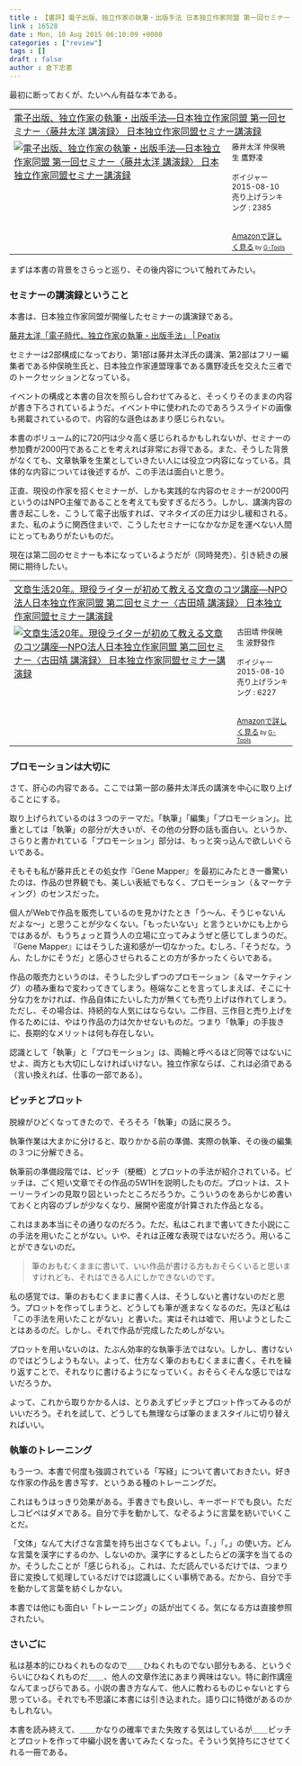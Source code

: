 ```yaml
---
title : 【書評】電子出版、独立作家の執筆・出版手法 日本独立作家同盟 第一回セミナー〈藤井太洋 講演録〉 日本独立作家同盟セミナー講演録（藤井太洋, 仲俣暁生, 鷹野凌）
link : 16528
date : Mon, 10 Aug 2015 06:10:09 +0000
categories : ["review"]
tags : []
draft : false
author : 倉下忠憲
---
```


最初に断っておくが、たいへん有益な本である。

<table  border="0" cellpadding="5"><tr><td colspan="2"><a href="http://www.amazon.co.jp/%E9%9B%BB%E5%AD%90%E5%87%BA%E7%89%88%E3%80%81%E7%8B%AC%E7%AB%8B%E4%BD%9C%E5%AE%B6%E3%81%AE%E5%9F%B7%E7%AD%86%E3%83%BB%E5%87%BA%E7%89%88%E6%89%8B%E6%B3%95%E2%80%94%E6%97%A5%E6%9C%AC%E7%8B%AC%E7%AB%8B%E4%BD%9C%E5%AE%B6%E5%90%8C%E7%9B%9F-%E7%AC%AC%E4%B8%80%E5%9B%9E%E3%82%BB%E3%83%9F%E3%83%8A%E3%83%BC%E3%80%88%E8%97%A4%E4%BA%95%E5%A4%AA%E6%B4%8B-%E8%AC%9B%E6%BC%94%E9%8C%B2%E3%80%89-%E6%97%A5%E6%9C%AC%E7%8B%AC%E7%AB%8B%E4%BD%9C%E5%AE%B6%E5%90%8C%E7%9B%9F%E3%82%BB%E3%83%9F%E3%83%8A%E3%83%BC%E8%AC%9B%E6%BC%94%E9%8C%B2-%E8%97%A4%E4%BA%95%E5%A4%AA%E6%B4%8B-ebook/dp/B013G98G2K%3FSubscriptionId%3D15SMZCTB9V8NGR2TW082%26tag%3Drashita1000-22%26linkCode%3Dxm2%26camp%3D2025%26creative%3D165953%26creativeASIN%3DB013G98G2K" target="_blank">電子出版、独立作家の執筆・出版手法—日本独立作家同盟 第一回セミナー〈藤井太洋 講演録〉 日本独立作家同盟セミナー講演録</a><img src="http://www.assoc-amazon.jp/e/ir?t=rashita1000-22&l=ur2&o=9" width="1" height="1" style="border: none;" alt="" /></td></tr><tr><td valign="top"><a href="http://www.amazon.co.jp/%E9%9B%BB%E5%AD%90%E5%87%BA%E7%89%88%E3%80%81%E7%8B%AC%E7%AB%8B%E4%BD%9C%E5%AE%B6%E3%81%AE%E5%9F%B7%E7%AD%86%E3%83%BB%E5%87%BA%E7%89%88%E6%89%8B%E6%B3%95%E2%80%94%E6%97%A5%E6%9C%AC%E7%8B%AC%E7%AB%8B%E4%BD%9C%E5%AE%B6%E5%90%8C%E7%9B%9F-%E7%AC%AC%E4%B8%80%E5%9B%9E%E3%82%BB%E3%83%9F%E3%83%8A%E3%83%BC%E3%80%88%E8%97%A4%E4%BA%95%E5%A4%AA%E6%B4%8B-%E8%AC%9B%E6%BC%94%E9%8C%B2%E3%80%89-%E6%97%A5%E6%9C%AC%E7%8B%AC%E7%AB%8B%E4%BD%9C%E5%AE%B6%E5%90%8C%E7%9B%9F%E3%82%BB%E3%83%9F%E3%83%8A%E3%83%BC%E8%AC%9B%E6%BC%94%E9%8C%B2-%E8%97%A4%E4%BA%95%E5%A4%AA%E6%B4%8B-ebook/dp/B013G98G2K%3FSubscriptionId%3D15SMZCTB9V8NGR2TW082%26tag%3Drashita1000-22%26linkCode%3Dxm2%26camp%3D2025%26creative%3D165953%26creativeASIN%3DB013G98G2K" target="_blank"><img src="http://ecx.images-amazon.com/images/I/41%2BEoiHhSeL._SL160_.jpg" border="0" alt="電子出版、独立作家の執筆・出版手法—日本独立作家同盟 第一回セミナー〈藤井太洋 講演録〉 日本独立作家同盟セミナー講演録" /></a></td><td valign="top"><font size="-1">藤井太洋 仲俣暁生 鷹野凌 <br /><br />ボイジャー  2015-08-10<br />売り上げランキング : 2385<br /><br /><br /><a href="http://www.amazon.co.jp/%E9%9B%BB%E5%AD%90%E5%87%BA%E7%89%88%E3%80%81%E7%8B%AC%E7%AB%8B%E4%BD%9C%E5%AE%B6%E3%81%AE%E5%9F%B7%E7%AD%86%E3%83%BB%E5%87%BA%E7%89%88%E6%89%8B%E6%B3%95%E2%80%94%E6%97%A5%E6%9C%AC%E7%8B%AC%E7%AB%8B%E4%BD%9C%E5%AE%B6%E5%90%8C%E7%9B%9F-%E7%AC%AC%E4%B8%80%E5%9B%9E%E3%82%BB%E3%83%9F%E3%83%8A%E3%83%BC%E3%80%88%E8%97%A4%E4%BA%95%E5%A4%AA%E6%B4%8B-%E8%AC%9B%E6%BC%94%E9%8C%B2%E3%80%89-%E6%97%A5%E6%9C%AC%E7%8B%AC%E7%AB%8B%E4%BD%9C%E5%AE%B6%E5%90%8C%E7%9B%9F%E3%82%BB%E3%83%9F%E3%83%8A%E3%83%BC%E8%AC%9B%E6%BC%94%E9%8C%B2-%E8%97%A4%E4%BA%95%E5%A4%AA%E6%B4%8B-ebook/dp/B013G98G2K%3FSubscriptionId%3D15SMZCTB9V8NGR2TW082%26tag%3Drashita1000-22%26linkCode%3Dxm2%26camp%3D2025%26creative%3D165953%26creativeASIN%3DB013G98G2K" target="_blank">Amazonで詳しく見る</a></font><font size="-2"> by <a href="http://www.goodpic.com/mt/aws/index.html" >G-Tools</a></font></td></tr></table>


まずは本書の背景をさらっと巡り、その後内容について触れてみたい。

<H3>セミナーの講演録ということ</H3>

本書は、日本独立作家同盟が開催したセミナーの講演録である。

<a href="http://peatix.com/event/85574" target="_blank">藤井太洋「電子時代、独立作家の執筆・出版手法」 | Peatix</a>

セミナーは2部構成になっており、第1部は藤井太洋氏の講演、第2部はフリー編集者である仲俣暁生氏と、日本独立作家連盟理事である鷹野凌氏を交えた三者でのトークセッションとなっている。

イベントの構成と本書の目次を照らし合わせてみると、そっくりそのままの内容が書き下ろされているようだ。イベント中に使われたのであろうスライドの画像も掲載されているので、内容的な遜色はあまり感じられない。

本書のボリューム的に720円は少々高く感じられるかもしれないが、セミナーの参加費が2000円であることを考えれば非常にお得である。また、そうした背景がなくても、文章執筆を生業としていきたい人には役立つ内容になっている。具体的な内容については後述するが、この手法は面白いと思う。

正直、現役の作家を招くセミナーが、しかも実践的な内容のセミナーが2000円というのはNPO主催であることを考えても安すぎるだろう。しかし、講演内容の書き起こしを、こうして電子出版すれば、マネタイズの圧力は少し緩和される。また、私のように関西住まいで、こうしたセミナーになかなか足を運べない人間にとってもありがたいものだ。

現在は第二回のセミナーも本になっているようだが（同時発売）、引き続きの展開に期待したい。

<table  border="0" cellpadding="5"><tr><td colspan="2"><a href="http://www.amazon.co.jp/%E6%96%87%E7%AB%A0%E7%94%9F%E6%B4%BB20%E5%B9%B4%E3%80%82%E7%8F%BE%E5%BD%B9%E3%83%A9%E3%82%A4%E3%82%BF%E3%83%BC%E3%81%8C%E5%88%9D%E3%82%81%E3%81%A6%E6%95%99%E3%81%88%E3%82%8B%E6%96%87%E7%AB%A0%E3%81%AE%E3%82%B3%E3%83%84%E8%AC%9B%E5%BA%A7%E2%80%94NPO%E6%B3%95%E4%BA%BA%E6%97%A5%E6%9C%AC%E7%8B%AC%E7%AB%8B%E4%BD%9C%E5%AE%B6%E5%90%8C%E7%9B%9F-%E7%AC%AC%E4%BA%8C%E5%9B%9E%E3%82%BB%E3%83%9F%E3%83%8A%E3%83%BC%E3%80%88%E5%8F%A4%E7%94%B0%E9%9D%96-%E8%AC%9B%E6%BC%94%E9%8C%B2%E3%80%89-%E6%97%A5%E6%9C%AC%E7%8B%AC%E7%AB%8B%E4%BD%9C%E5%AE%B6%E5%90%8C%E7%9B%9F%E3%82%BB%E3%83%9F%E3%83%8A%E3%83%BC%E8%AC%9B%E6%BC%94%E9%8C%B2-%E5%8F%A4%E7%94%B0%E9%9D%96-ebook/dp/B013G98GMA%3FSubscriptionId%3D15SMZCTB9V8NGR2TW082%26tag%3Drashita1000-22%26linkCode%3Dxm2%26camp%3D2025%26creative%3D165953%26creativeASIN%3DB013G98GMA" target="_blank">文章生活20年。現役ライターが初めて教える文章のコツ講座—NPO法人日本独立作家同盟 第二回セミナー〈古田靖 講演録〉 日本独立作家同盟セミナー講演録</a><img src="http://www.assoc-amazon.jp/e/ir?t=rashita1000-22&l=ur2&o=9" width="1" height="1" style="border: none;" alt="" /></td></tr><tr><td valign="top"><a href="http://www.amazon.co.jp/%E6%96%87%E7%AB%A0%E7%94%9F%E6%B4%BB20%E5%B9%B4%E3%80%82%E7%8F%BE%E5%BD%B9%E3%83%A9%E3%82%A4%E3%82%BF%E3%83%BC%E3%81%8C%E5%88%9D%E3%82%81%E3%81%A6%E6%95%99%E3%81%88%E3%82%8B%E6%96%87%E7%AB%A0%E3%81%AE%E3%82%B3%E3%83%84%E8%AC%9B%E5%BA%A7%E2%80%94NPO%E6%B3%95%E4%BA%BA%E6%97%A5%E6%9C%AC%E7%8B%AC%E7%AB%8B%E4%BD%9C%E5%AE%B6%E5%90%8C%E7%9B%9F-%E7%AC%AC%E4%BA%8C%E5%9B%9E%E3%82%BB%E3%83%9F%E3%83%8A%E3%83%BC%E3%80%88%E5%8F%A4%E7%94%B0%E9%9D%96-%E8%AC%9B%E6%BC%94%E9%8C%B2%E3%80%89-%E6%97%A5%E6%9C%AC%E7%8B%AC%E7%AB%8B%E4%BD%9C%E5%AE%B6%E5%90%8C%E7%9B%9F%E3%82%BB%E3%83%9F%E3%83%8A%E3%83%BC%E8%AC%9B%E6%BC%94%E9%8C%B2-%E5%8F%A4%E7%94%B0%E9%9D%96-ebook/dp/B013G98GMA%3FSubscriptionId%3D15SMZCTB9V8NGR2TW082%26tag%3Drashita1000-22%26linkCode%3Dxm2%26camp%3D2025%26creative%3D165953%26creativeASIN%3DB013G98GMA" target="_blank"><img src="http://ecx.images-amazon.com/images/I/418Fg-EnLoL._SL160_.jpg" border="0" alt="文章生活20年。現役ライターが初めて教える文章のコツ講座—NPO法人日本独立作家同盟 第二回セミナー〈古田靖 講演録〉 日本独立作家同盟セミナー講演録" /></a></td><td valign="top"><font size="-1">古田靖 仲俣暁生 波野發作 <br /><br />ボイジャー  2015-08-10<br />売り上げランキング : 6227<br /><br /><br /><a href="http://www.amazon.co.jp/%E6%96%87%E7%AB%A0%E7%94%9F%E6%B4%BB20%E5%B9%B4%E3%80%82%E7%8F%BE%E5%BD%B9%E3%83%A9%E3%82%A4%E3%82%BF%E3%83%BC%E3%81%8C%E5%88%9D%E3%82%81%E3%81%A6%E6%95%99%E3%81%88%E3%82%8B%E6%96%87%E7%AB%A0%E3%81%AE%E3%82%B3%E3%83%84%E8%AC%9B%E5%BA%A7%E2%80%94NPO%E6%B3%95%E4%BA%BA%E6%97%A5%E6%9C%AC%E7%8B%AC%E7%AB%8B%E4%BD%9C%E5%AE%B6%E5%90%8C%E7%9B%9F-%E7%AC%AC%E4%BA%8C%E5%9B%9E%E3%82%BB%E3%83%9F%E3%83%8A%E3%83%BC%E3%80%88%E5%8F%A4%E7%94%B0%E9%9D%96-%E8%AC%9B%E6%BC%94%E9%8C%B2%E3%80%89-%E6%97%A5%E6%9C%AC%E7%8B%AC%E7%AB%8B%E4%BD%9C%E5%AE%B6%E5%90%8C%E7%9B%9F%E3%82%BB%E3%83%9F%E3%83%8A%E3%83%BC%E8%AC%9B%E6%BC%94%E9%8C%B2-%E5%8F%A4%E7%94%B0%E9%9D%96-ebook/dp/B013G98GMA%3FSubscriptionId%3D15SMZCTB9V8NGR2TW082%26tag%3Drashita1000-22%26linkCode%3Dxm2%26camp%3D2025%26creative%3D165953%26creativeASIN%3DB013G98GMA" target="_blank">Amazonで詳しく見る</a></font><font size="-2"> by <a href="http://www.goodpic.com/mt/aws/index.html" >G-Tools</a></font></td></tr></table>

<H3>プロモーションは大切に</H3>

さて、肝心の内容である。ここでは第一部の藤井太洋氏の講演を中心に取り上げることにする。

取り上げられているのは３つのテーマだ。「執筆」「編集」「プロモーション」。比重としては「執筆」の部分が大きいが、その他の分野の話も面白い。というか、さらりと書かれている「プロモーション」部分は、もっと突っ込んで欲しいぐらいである。

そもそも私が藤井氏とその処女作『Gene Mapper』を最初にみたとき一番驚いたのは、作品の世界観でも、美しい表紙でもなく、プロモーション（＆マーケティング）のセンスだった。

個人がWebで作品を販売しているのを見かけたとき「う〜ん、そうじゃないんだよな〜」と思うことが少なくない。「もったいない」と言うといかにも上からではあるが、もうちょっと買う人の立場に立ってみようぜと感じてしまうのだ。『Gene Mapper』にはそうした違和感が一切なかった。むしろ、「そうだな。うん、たしかにそうだ」と感心させられることの方が多かったくらいである。

作品の販売力というのは、そうした少しずつのプロモーション（＆マーケティング）の積み重ねで変わってきてしまう。極端なことを言ってしまえば、そこに十分な力をかければ、作品自体にたいした力が無くても売り上げは作れてしまう。ただし、その場合は、持続的な人気にはならない。二作目、三作目と売り上げを作るためには、やはり作品の力は欠かせないものだ。つまり「執筆」の手抜きに、長期的なメリットは何も存在しない。

認識として「執筆」と「プロモーション」は、両輪と呼べるほど同等ではないにせよ、両方とも大切にしなければいけない。独立作家ならば、これは必須である（言い換えれば、仕事の一部である）。

<H3>ピッチとプロット</H3>

脱線がひどくなってきたので、そろそろ「執筆」の話に戻ろう。

執筆作業は大まかに分けると、取りかかる前の準備、実際の執筆、その後の編集の３つに分解できる。

執筆前の準備段階では、ピッチ（梗概）とプロットの手法が紹介されている。ピッチは、ごく短い文章でその作品の5W1Hを説明したものだ。プロットは、ストーリーラインの見取り図といったところだろうか。こういうのをあらかじめ書いておくと内容のブレが少なくなり、展開や密度が計算された作品となる。

これはまあ本当にその通りなのだろう。ただ、私はこれまで書いてきた小説にこの手法を用いたことがない。いや、それは正確な表現ではないだろう。用いることができないのだ。

<blockquote>筆のおもむくままに書いて、いい作品が書ける方もおそらくいると思いますけれども、それはできる人にしかできないのです。</blockquote>

私の感覚では、筆のおもむくままに書く人は、そうしないと書けないのだと思う。プロットを作ってしまうと、どうしても筆が進まなくなるのだ。先ほど私は「この手法を用いたことがない」と書いた。実はそれは嘘で、用いようとしたことはあるのだ。しかし、それで作品が完成したためしがない。

プロットを用いないのは、たぶん効率的な執筆手法ではない。しかし、書けないのではどうしようもない。よって、仕方なく筆のおもむくままに書く。それを繰り返すことで、それなりに書けるようになっていく。おそらくそんな感じではないだろうか。

よって、これから取りかかる人は、とりあえずピッチとプロット作ってみるのがいいだろう。それを試して、どうしても無理ならば筆のままスタイルに切り替えればいい。

<H3>執筆のトレーニング</H3>

もう一つ、本書で何度も強調されている「写経」について書いておきたい。好きな作家の作品を書き写す、というある種のトレーニングだ。

これはもうはっきり効果がある。手書きでも良いし、キーボードでも良い。ただしコピペはダメである。自分で手を動かして、なぞるように言葉を紡いでいくことだ。

「文体」なんて大げさな言葉を持ち出さなくてもよい。「、」「。」の使い方。どんな言葉を漢字にするのか、しないのか。漢字にするとしたらどの漢字を当てるのか。そうしたことが「感じられる」。これは、ただ読んでいるだけでは、つまり音に変換して処理しているだけでは認識しにくい事柄である。だから、自分で手を動かして言葉を紡ぐしかない。

本書では他にも面白い「トレーニング」の話が出てくる。気になる方は直接参照されたい。

<H3>さいごに</H3>

私は基本的にひねくれものなので＿＿ひねくれものでない部分もある、というぐらいにひねくれものだ＿＿、他人の文章作法にあまり興味はない。特に創作講座なんてまっぴらである。小説の書き方なんて、他人に教わるものじゃないとすら思っている。それでも不思議に本書には引き込まれた。語り口に特徴があるのかもしれない。

本書を読み終えて、＿＿かなりの確率でまた失敗する気はしているが＿＿ピッチとプロットを作って中編小説を書いてみたくなった。そういう気持ちにさせてくれる一冊である。